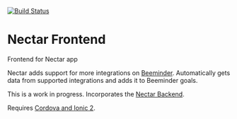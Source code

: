 [![Build Status](https://travis-ci.org/beeminder-capstone/Nectar-Frontend.svg?branch=master)](https://travis-ci.org/beeminder-capstone/Nectar-Frontend)
# Nectar Frontend
Frontend for Nectar app

Nectar adds support for more integrations on [Beeminder](https://www.beeminder.com/). Automatically gets data from supported integrations and adds it to Beeminder goals.

This is a work in progress. Incorporates the [Nectar Backend](https://github.com/beeminder-capstone/Nectar-Backend).

Requires [Cordova and Ionic 2](https://ionicframework.com/getting-started/).
